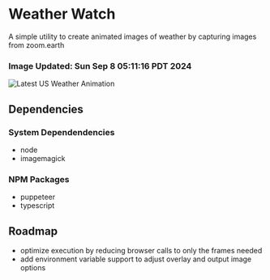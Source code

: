 # Weather Watch

A simple utility to create animated images of weather by capturing images from zoom.earth

### Image Updated: Sun Sep  8 05:11:16 PDT 2024

![Latest US Weather Animation](animations/2024-09-08.webp)

## Dependencies
### System Dependendencies
* node
* imagemagick
### NPM Packages
* puppeteer
* typescript

## Roadmap
* optimize execution by reducing browser calls to only the frames needed
* add environment variable support to adjust overlay and output image options
